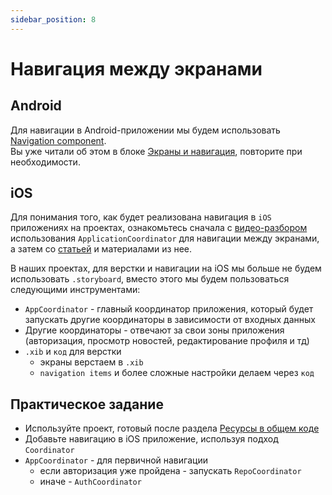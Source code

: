 ```yaml
---
sidebar_position: 8
---
```


# Навигация между экранами

## Android 

Для навигации в Android-приложении мы будем использовать [Navigation component](https://developer.android.com/guide/navigation).  
Вы уже читали об этом в блоке [Экраны и навигация](../android-basics/user-interface#экраны-и-навигация), повторите при необходимости.

## iOS

Для понимания того, как будет реализована навигация в `iOS` приложениях на проектах, ознакомьтесь сначала с [видео-разбором](https://www.youtube.com/watch?v=Pt9TGFzLVzc) использования `ApplicationCoordinator` для навигации между экранами, а затем со [статьей](../../learning/ios/navigation) и материалами из нее.

В наших проектах, для верстки и навигации на iOS мы больше не будем использовать `.storyboard`, вместо этого мы будем пользоваться следующими инструментами:
- `AppCoordinator` - главный координатор приложения, который будет запускать другие координаторы в зависимости от входных данных
- Другие координаторы - отвечают за свои зоны приложения (авторизация, просмотр новостей, редактирование профиля и тд)
- `.xib` и `код` для верстки
    - экраны верстаем в `.xib`
    - `navigation items` и более сложные настройки делаем через `код`

## Практическое задание
- Используйте проект, готовый после раздела [Ресурсы в общем коде](./resources-in-common#практическое-задание)
- Добавьте навигацию в iOS приложение, используя подход `Coordinator`
- `AppCoordinator` - для первичной навигации
  - если авторизация уже пройдена - запускать `RepoCoordinator`
  - иначе - `AuthCoordinator`
